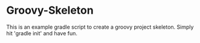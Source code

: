 Groovy-Skeleton
===============

This is an example gradle script to create a groovy project skeleton.
Simply hit 'gradle init' and have fun.
